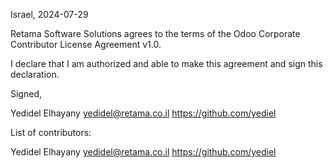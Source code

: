 Israel, 2024-07-29

Retama Software Solutions agrees to the terms of the Odoo Corporate Contributor License
Agreement v1.0.

I declare that I am authorized and able to make this agreement and sign this
declaration.

Signed,

Yedidel Elhayany yedidel@retama.co.il https://github.com/yediel

List of contributors:

Yedidel Elhayany yedidel@retama.co.il https://github.com/yediel
